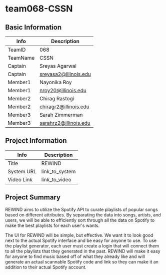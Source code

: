 # team068-CSSN

## Basic Information

|   Info      |        Description     |
| ----------- | ---------------------- |
| TeamID      |         068      |
| TeamName    |     CSSN|
| Captain     |  Sreyas Agarwal |
| Captain     |      sreyasa2@illinois.edu     |
| Member1     |  Nayonika Roy |
| Member1     |      nroy20@illinois.edu     |
| Member2     |   Chirag Rastogi   |
| Member2     |      chiragr2@illinois.edu     |
| Member3     |   Sarah Zimmerman   |
| Member3     |      sarahrz2@illinois.edu     |

## Project Information

|   Info      |        Description     |
| ----------- | ---------------------- |
|  Title      |          REWIND        |
| System URL  |      link_to_system    |
| Video Link  |      link_to_video     |

## Project Summary
  REWIND aims to utilize the Spotify API to curate playlists of popular songs based on different attributes. By separating the data into songs, artists, and users, we will be able to efficiently sort through all the data on Spotify to make the best playlists for each user's wants. 
  
  The UI for REWIND will be simple, but effective. We want it to look good next to the actual Spotify interface and be easy for anyone to use. To use the playlist generator, each user must create a login that will connect them to all the playlists that they generated in the past. REWIND will make it easy for anyone to find music based off of what they already like and will generate an actual scannable Spotify code and link so they can make it an addition to their actual Spotify account.

